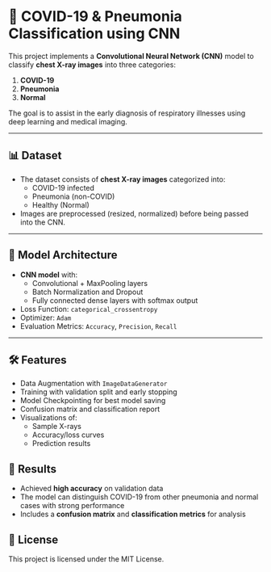 
# 🦠 COVID-19 & Pneumonia Classification using CNN

This project implements a **Convolutional Neural Network (CNN)** model to classify **chest X-ray images** into three categories:  
1. **COVID-19**
2. **Pneumonia**
3. **Normal**

The goal is to assist in the early diagnosis of respiratory illnesses using deep learning and medical imaging.

---

## 📊 Dataset

- The dataset consists of **chest X-ray images** categorized into:
  - COVID-19 infected
  - Pneumonia (non-COVID)
  - Healthy (Normal)
- Images are preprocessed (resized, normalized) before being passed into the CNN.

---

## 🧠 Model Architecture

- **CNN model** with:
  - Convolutional + MaxPooling layers
  - Batch Normalization and Dropout
  - Fully connected dense layers with softmax output
- Loss Function: `categorical_crossentropy`  
- Optimizer: `Adam`  
- Evaluation Metrics: `Accuracy`, `Precision`, `Recall`

---

## 🛠️ Features

- Data Augmentation with `ImageDataGenerator`
- Training with validation split and early stopping
- Model Checkpointing for best model saving
- Confusion matrix and classification report
- Visualizations of:
  - Sample X-rays
  - Accuracy/loss curves
  - Prediction results

## 🧪 Results

- Achieved **high accuracy** on validation data
- The model can distinguish COVID-19 from other pneumonia and normal cases with strong performance
- Includes a **confusion matrix** and **classification metrics** for analysis


## 📄 License

This project is licensed under the MIT License.
